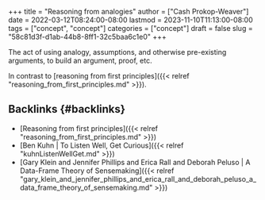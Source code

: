 +++
title = "Reasoning from analogies"
author = ["Cash Prokop-Weaver"]
date = 2022-03-12T08:24:00-08:00
lastmod = 2023-11-10T11:13:00-08:00
tags = ["concept", "concept"]
categories = ["concept"]
draft = false
slug = "58c81d3f-d1ab-44b8-8ff1-32c5baa6c1e0"
+++

The act of using analogy, assumptions, and otherwise pre-existing arguments, to build an argument, proof, etc.

In contrast to [reasoning from first principles]({{< relref "reasoning_from_first_principles.md" >}}).


## Backlinks {#backlinks}

-   [Reasoning from first principles]({{< relref "reasoning_from_first_principles.md" >}})
-   [Ben Kuhn | To Listen Well, Get Curious]({{< relref "kuhnListenWellGet.md" >}})
-   [Gary Klein and Jennifer Phillips and Erica Rall and Deborah Peluso | A Data-Frame Theory of Sensemaking]({{< relref "gary_klein_and_jennifer_phillips_and_erica_rall_and_deborah_peluso_a_data_frame_theory_of_sensemaking.md" >}})
